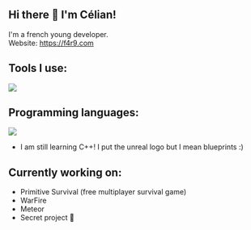 ## Hi there 👋 I'm Célian!

I'm a french young developer.
<br>
Website: https://f4r9.com

## Tools I use:
![](https://skillicons.dev/icons?i=unreal,visualstudio,vscode,postman,powershell)

## Programming languages:
![](https://skillicons.dev/icons?i=unreal,cs,cpp,python,dotnet,css,html)

* I am still learning C++! I put the unreal logo but I mean blueprints :)

## Currently working on:
- Primitive Survival (free multiplayer survival game)
- WarFire
- Meteor
- Secret project 🤫

<!--
**SelyanSel/SelyanSel** is a ✨ _special_ ✨ repository because its `README.md` (this file) appears on your GitHub profile.

Here are some ideas to get you started:

- 🔭 I’m currently working on ...
- 🌱 I’m currently learning ...
- 👯 I’m looking to collaborate on ...
- 🤔 I’m looking for help with ...
- 💬 Ask me about ...
- 📫 How to reach me: ...
- 😄 Pronouns: ...
- ⚡ Fun fact: ...
-->
